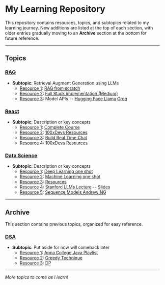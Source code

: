 # My Learning Repository

This repository contains resources, topics, and subtopics related to my learning journey. New additions are listed at the top of each section, with older entries gradually moving to an **Archive** section at the bottom for future reference.

---

## Topics

### [RAG](#topic-1-RAG)
- **Subtopic**: Retrieval Augment Generation using LLMs  
  - [Resource 1](#): [RAG from scratch](https://www.youtube.com/watch?v=sVcwVQRHIc8&t=512s)
  - [Resource 2](#): [Full Stack implementation (Medium)](https://medium.com/@nelsonlin0321/full-stack-implementation-to-build-an-rag-retrieval-augmented-generation-application-68611a6ffec6)
  - [Resource 3](#): Model APIs -- [Hugging Face Llama](https://huggingface.co/meta-llama/Llama-3.1-8B) [Groq](https://console.groq.com/docs/libraries?_gl=1*2k7snb*_gcl_au*MTMxODQyMjcyMy4xNzI5Mjc2MzIw*_ga*MjA0ODQ5NjM4NS4xNzI5Mjc2MzIw*_ga_4TD0X2GEZG*MTcyOTY5MDYxOS4zLjEuMTcyOTY5MTQ5NC4zMS4wLjA.) 

### [React](#topic-2-another-topic-title)
- **Subtopic**: Description or key concepts
  - [Resource 1](#): [Complete Course](https://www.youtube.com/watch?v=FxgM9k1rg0Q)
  - [Resource 2](#): [100xDevs Resources](https://projects.100xdevs.com/)
  - [Resource 3](#): [Build Real Time Chat](https://www.youtube.com/watch?v=pfZT6Opgy4o&t=13s)
  - [Resource 4](#): [100xDevs Resources](https://projects.100xdevs.com/)
 
### [Data Science](#topic-2-another-topic-title)
- **Subtopic**: Description or key concepts  
  - [Resource 1](#): [Deep Learning one shot](https://www.youtube.com/watch?v=d2kxUVwWWwU)
  - [Resource 2](#): [Machine Learning one shot](https://www.youtube.com/watch?v=JxgmHe2NyeY)
  - [Resource 3](#): [Resources](https://github.com/krishnaik06/The-Grand-Complete-Data-Science-Materials/tree/main)
  - [Resource 4](#): [Stanford LLMs Lecture](https://www.youtube.com/watch?v=9vM4p9NN0Ts) -- [Slides](https://drive.google.com/file/d/1B46VFrqFAPAEj3kaCrBAtQqeh2_Ztawl/view?pli=1)
  - [Resource 5](#): [Sequence Models Andrew NG](https://www.youtube.com/watch?v=S7oA5C43Rbc)
 
  

---

## Archive

This section contains previous topics, organized for easy reference.

### [DSA](#archived-topic-1)
- **Subtopic**: Put aside for now will comeback later 
  - [Resource 1](#): [Apna College Java Playlist](https://www.youtube.com/watch?v=yRpLlJmRo2w&list=PLfqMhTWNBTe3LtFWcvwpqTkUSlB32kJop)
  - [Resource 2](#): [Greedy Technique](https://www.youtube.com/playlist?list=PLfFeAJ-vQopt_S5XlayyvDFL_mi2pGJE3)
  - [Resource 3](#): [DP](https://www.youtube.com/playlist?list=PL_z_8CaSLPWekqhdCPmFohncHwz8TY2Go)

---

*More topics to come as I learn!*
